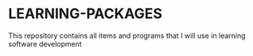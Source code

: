 # LEARNING-PACKAGES
This repository contains all items and programs that I will use in learning software development
